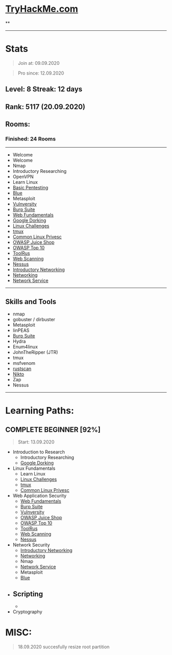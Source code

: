 # [TryHackMe.com](http://tryhackme.com)
**


---
# Stats
>Join at: 09.09.2020

>Pro since: 12.09.2020

Level: 8
Streak: 12 days
-------
Rank: 5117 (20.09.2020)
-------

## Rooms:
### Finished: 24 Rooms
***
- Welcome
- Welcome
- Nmap
- Introductory Researching
- OpenVPN
- Learn Linux
- [Basic Pentesting](https://github.com/sineczek/TryHackMe/tree/master/basic_pentesting)
- [Blue](https://github.com/sineczek/TryHackMe/tree/master/blue)
- Metasploit
- [Vulnversity](https://github.com/sineczek/TryHackMe/tree/master/vulnversity)
- [Burp Suite](https://github.com/sineczek/TryHackMe/tree/master/burp_suite)
- [Web Fundamentals](https://github.com/sineczek/TryHackMe/tree/master/web_fundamentls)
- [Google Dorking](https://github.com/sineczek/TryHackMe/tree/master/google_dorking)
- [Linux Challenges](https://github.com/sineczek/TryHackMe/tree/master/linux_challenges)
- [tmux](https://github.com/sineczek/TryHackMe/tree/master/tmux)
- [Common Linux Privesc](https://github.com/sineczek/TryHackMe/tree/master/common_linux_privesc)
- [OWASP Juice Shop](https://github.com/sineczek/TryHackMe/tree/master/owaspjuiceshop)
- [OWASP Top 10](https://github.com/sineczek/TryHackMe/tree/master/OWASP_top_10)
- [ToolRus](https://github.com/sineczek/TryHackMe/tree/master/toolrus)
- [Web Scanning](https://github.com/sineczek/TryHackMe/tree/master/web_scanning)
- [Nessus](https://github.com/sineczek/TryHackMe/tree/master/nessus)
- [Introductory Networking](https://github.com/sineczek/TryHackMe/tree/master/introductory_networking)
- [Networking](https://github.com/sineczek/TryHackMe/tree/master/networking)
- [Network Service](https://github.com/sineczek/TryHackMe/tree/master/network_services)



***

## Skills and Tools
- nmap
- gobuster / dirbuster
- Metasploit
- linPEAS
- [Burp Suite](https://github.com/sineczek/TryHackMe/tree/master/burp_suite)
- Hydra
- Enum4linux
- JohnTheRipper (JTR)
- tmux
- msfvenom
- [rustscan](https://github.com/sineczek/TryHackMe/tree/master/rustscan)
- [Nikto](https://redteamtutorials.com/2018/10/24/nikto-cheatsheet/)
- Zap
- Nessus

***

# Learning Paths: 

## COMPLETE BEGINNER [92%]
> Start: 13.09.2020 

- Introduction to Research  
	- Introductory Researching
	- [Google Dorking](https://github.com/sineczek/TryHackMe/tree/master/google_dorking)
- Linux Fundamentals 
	- Learn Linux
	- [Linux Challenges](https://github.com/sineczek/TryHackMe/tree/master/linux_challenges)
	- [tmux](https://github.com/sineczek/TryHackMe/tree/master/tmux)
	- [Common Linux Privesc](https://github.com/sineczek/TryHackMe/tree/master/common_linux_privesc)
- Web Application Security 
	- [Web Fundamentals](https://github.com/sineczek/TryHackMe/tree/master/web_fundamentls)
	- [Burp Suite](https://github.com/sineczek/TryHackMe/tree/master/burp_suite)
	- [Vulnversity](https://github.com/sineczek/TryHackMe/tree/master/vulnversity)
	- [OWASP Juice Shop](https://github.com/sineczek/TryHackMe/tree/master/owaspjuiceshop)
	- [OWASP Top 10](https://github.com/sineczek/TryHackMe/tree/master/OWASP_top_10)
	- [ToolRus](https://github.com/sineczek/TryHackMe/tree/master/toolrus)
	- [Web Scanning](https://github.com/sineczek/TryHackMe/tree/master/web_scanning)
	- [Nessus](https://github.com/sineczek/TryHackMe/tree/master/nessus)
- Network Security 
	- [Introductory Networking](https://github.com/sineczek/TryHackMe/tree/master/introductory_networking)
	- [Networking](https://github.com/sineczek/TryHackMe/tree/master/networking)
	- Nmap
	- [Network Service](https://github.com/sineczek/TryHackMe/tree/master/network_services)
	- Metasploit
	- [Blue](https://github.com/sineczek/TryHackMe/tree/master/blue)
- Scripting
	-
	-
- Cryptography





# MISC:
>	18.09.2020 succesfully resize root partition